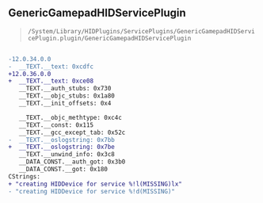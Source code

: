 ## GenericGamepadHIDServicePlugin

> `/System/Library/HIDPlugins/ServicePlugins/GenericGamepadHIDServicePlugin.plugin/GenericGamepadHIDServicePlugin`

```diff

-12.0.34.0.0
-  __TEXT.__text: 0xcdfc
+12.0.36.0.0
+  __TEXT.__text: 0xce08
   __TEXT.__auth_stubs: 0x730
   __TEXT.__objc_stubs: 0x1a80
   __TEXT.__init_offsets: 0x4

   __TEXT.__objc_methtype: 0xc4c
   __TEXT.__const: 0x115
   __TEXT.__gcc_except_tab: 0x52c
-  __TEXT.__oslogstring: 0x7bb
+  __TEXT.__oslogstring: 0x7be
   __TEXT.__unwind_info: 0x3c8
   __DATA_CONST.__auth_got: 0x3b0
   __DATA_CONST.__got: 0x180
CStrings:
+ "creating HIDDevice for service %!l(MISSING)lx"
- "creating HIDDevice for service %!d(MISSING)"

```
